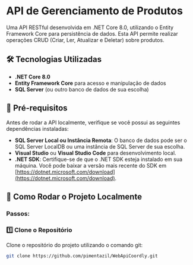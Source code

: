 # API de Gerenciamento de Produtos

Uma API RESTful desenvolvida em .NET Core 8.0, utilizando o Entity Framework Core para persistência de dados. Esta API permite realizar operações CRUD (Criar, Ler, Atualizar e Deletar) sobre produtos.

## 🛠 Tecnologias Utilizadas
- **.NET Core 8.0**
- **Entity Framework Core** para acesso e manipulação de dados
- **SQL Server** (ou outro banco de dados de sua escolha)
  
## 📝 Pré-requisitos
Antes de rodar a API localmente, verifique se você possui as seguintes dependências instaladas:

- **SQL Server Local ou Instância Remota**: O banco de dados pode ser o SQL Server LocalDB ou uma instância de SQL Server de sua escolha.
- **Visual Studio** ou **Visual Studio Code** para desenvolvimento local.
- **.NET SDK**: Certifique-se de que o .NET SDK esteja instalado em sua máquina. Você pode baixar a versão mais recente do SDK em [https://dotnet.microsoft.com/download](https://dotnet.microsoft.com/download).

## 🚀 Como Rodar o Projeto Localmente

### Passos:

### 1️⃣ Clone o Repositório
Clone o repositório do projeto utilizando o comando git:

```bash
git clone https://github.com/pimentazil/WebApiCoordly.git
